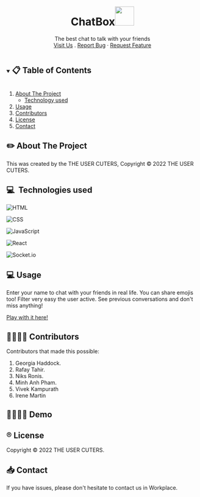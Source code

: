 <p align="center">
  <a href="https://github.com/THE-USER-CUTERS/front-end.git"></a>

  <h1 align="center">ChatBox<img style="width: 50px" src="logosAndIcons/popcorn.png"></h1>

  <p align="center">
    The best chat to talk with your friends
    <br />
    <a href="https://the-user-cuters.github.io/front-end/" target="_blank">Visit Us</a>
    .
    <a href="https://github.com/THE-USER-CUTERS/front-end/issues">Report Bug</a>
    ·
    <a href="https://github.com/THE-USER-CUTERS/front-end/issues">Request Feature</a>
  </p>
</p>

<!-- TABLE OF CONTENTS -->
<details open="open">
  <summary><h2 style="display: inline-block"> 📋 Table of Contents</h2></summary>
  <ol>
    <li>
      <a href="#about-the-project">About The Project</a>
      <ul>
        <li><a href="#built-with">Technology used</a></li>
      </ul>
    </li>
    <li><a href="#license">Usage</a></li>
    <li><a href="#license">Contributors</a></li>
    <li><a href="#license">License</a></li>
    <li><a href="#contact">Contact</a></li>
  </ol>
</details>

<!-- ABOUT THE PROJECT -->

## ✏️ About The Project

This was created by the THE USER CUTERS, Copyright © 2022 THE USER CUTERS.

## 💻&nbsp; Technologies used

![HTML](https://img.shields.io/badge/HTML5-E34F26?style=for-the-badge&logo=html5&logoColor=white)

![CSS](https://img.shields.io/badge/CSS3-1572B6?style=for-the-badge&logo=css3&logoColor=white)

![JavaScript](https://img.shields.io/badge/JavaScript-323330?style=for-the-badge&logo=javascript&logoColor=F7DF1E)

![React](https://img.shields.io/badge/React-20232A?style=for-the-badge&logo=react&logoColor=61DAFB)

![Socket.io](https://img.shields.io/badge/Socket.io-010101?&style=for-the-badge&logo=Socket.io&logoColor=white)


## 💻 Usage

Enter your name to chat with your friends in real life. You can share emojis too!
Filter very easy the user active.
See previous conversations and don't miss anything!

<a href="https://the-user-cuters.github.io/front-end/" target="_blank">Play with it here!</a>

## 👩‍👩‍👧‍👧 Contributors

Contributors that made this possible:

1. Georgia Haddock.
2. Rafay Tahir.
3. Niks Ronis.
4. Minh Anh Pham.
5. Vivek Kampurath
6. Irene Martin

## 👩‍👩‍👧‍👧 Demo

<!-- ![](https://github.com/Friendly-chainsaw/find-flix/blob/dev/logosAndIcons/demo.gif) -->

<!-- LICENSE -->

## ®️ License

Copyright © 2022 THE USER CUTERS.

<!-- CONTACT -->

## 📥 Contact

If you have issues, please don't hesitate to contact us in Workplace.
